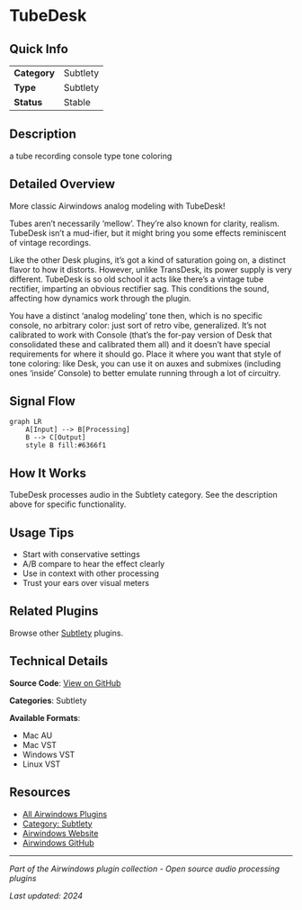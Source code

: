 # TubeDesk



## Quick Info

| | |
|---|---|
| **Category** | Subtlety |
| **Type** | Subtlety |
| **Status** | Stable |

## Description

a tube recording console type tone coloring

## Detailed Overview

More classic Airwindows analog modeling with TubeDesk!

Tubes aren’t necessarily ‘mellow’. They’re also known for clarity, realism. TubeDesk isn’t a mud-ifier, but it might bring you some effects reminiscent of vintage recordings.

Like the other Desk plugins, it’s got a kind of saturation going on, a distinct flavor to how it distorts. However, unlike TransDesk, its power supply is very different. TubeDesk is so old school it acts like there’s a vintage tube rectifier, imparting an obvious rectifier sag. This conditions the sound, affecting how dynamics work through the plugin.

You have a distinct ‘analog modeling’ tone then, which is no specific console, no arbitrary color: just sort of retro vibe, generalized. It’s not calibrated to work with Console (that’s the for-pay version of Desk that consolidated these and calibrated them all) and it doesn’t have special requirements for where it should go. Place it where you want that style of tone coloring: like Desk, you can use it on auxes and submixes (including ones ‘inside’ Console) to better emulate running through a lot of circuitry.

## Signal Flow

```mermaid
graph LR
    A[Input] --> B[Processing]
    B --> C[Output]
    style B fill:#6366f1
```

## How It Works

TubeDesk processes audio in the Subtlety category. See the description above for specific functionality.

## Usage Tips

- Start with conservative settings
- A/B compare to hear the effect clearly
- Use in context with other processing
- Trust your ears over visual meters


## Related Plugins

Browse other [Subtlety](../categories/subtlety.md) plugins.


## Technical Details

**Source Code**: [View on GitHub](https://github.com/airwindows/airwindows/tree/master/plugins/LinuxVST/src/TubeDesk)

**Categories**: Subtlety

**Available Formats**:
- Mac AU
- Mac VST
- Windows VST
- Linux VST

## Resources

- [All Airwindows Plugins](../../README.md)
- [Category: Subtlety](../categories/subtlety.md)
- [Airwindows Website](https://www.airwindows.com)
- [Airwindows GitHub](https://github.com/airwindows/airwindows)

---

*Part of the Airwindows plugin collection - Open source audio processing plugins*

*Last updated: 2024*
